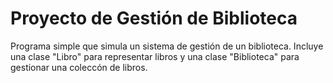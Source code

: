 # Proyecto de Gestión de Biblioteca
Programa simple que simula un sistema de gestión de un biblioteca. Incluye una clase "Libro" para representar libros y una clase "Biblioteca" para gestionar una coleccón de libros.
